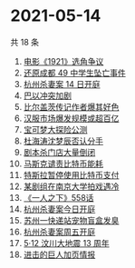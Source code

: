 # 2021-05-14

共 18 条

<!-- BEGIN ZHIHUSEARCH -->
<!-- 最后更新时间 Fri May 14 2021 14:11:22 GMT+0800 (China Standard Time) -->
1. [电影《1921》选角争议](https://www.zhihu.com/search?q=1921)
1. [还原成都 49 中学生坠亡事件](https://www.zhihu.com/search?q=成都49中)
1. [杭州杀妻案 14 日开庭](https://www.zhihu.com/search?q=杭州杀妻案)
1. [巴以冲突加剧](https://www.zhihu.com/search?q=巴以冲突)
1. [比尔盖茨传记作者爆其好色](https://www.zhihu.com/search?q=比尔盖茨)
1. [汉服市场爆发规模或超百亿](https://www.zhihu.com/search?q=汉服)
1. [宝可梦大探险公测](https://www.zhihu.com/search?q=宝可梦大探险)
1. [杜海涛沈梦辰否认分手](https://www.zhihu.com/search?q=杜海涛沈梦辰)
1. [剧本杀门店大量倒闭](https://www.zhihu.com/search?q=剧本杀)
1. [马斯克谴责比特币能耗](https://www.zhihu.com/search?q=马斯克)
1. [特斯拉暂停使用比特币支付](https://www.zhihu.com/search?q=比特币)
1. [某剧组在南京大学拍戏遇冷](https://www.zhihu.com/search?q=南京大学)
1. [《一人之下》558话](https://www.zhihu.com/search?q=一人之下漫画)
1. [杭州杀妻案今日开庭](https://www.zhihu.com/search?q=杭州杀妻案)
1. [苏州一快递站宠物盲盒发臭](https://www.zhihu.com/search?q=宠物盲盒)
1. [杭州杀妻案周五开庭](https://www.zhihu.com/search?q=杭州杀妻案)
1. [5·12 汶川大地震 13 周年](https://www.zhihu.com/search?q=汶川地震)
1. [进击的巨人加页情报](https://www.zhihu.com/search?q=进击的巨人)
<!-- END ZHIHUSEARCH -->
